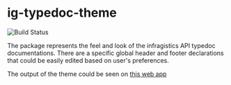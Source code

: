 # ig-typedoc-theme
![Build Status](https://travis-ci.org/IgniteUI/igniteui-typedoc-theme.svg?branch=master)

The package represents the feel and look of the infragistics API typedoc documentations.
There are a specific global header and footer declarations that could be easily edited based on user's preferences.

The output of the theme could be seen on [this web app](https://www.infragistics.com/products/ignite-ui-angular/docs/typescript/latest/)
